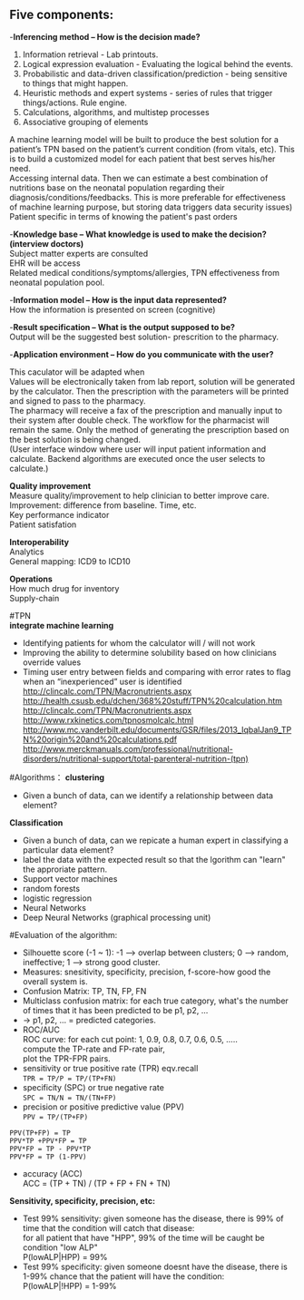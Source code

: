 Five components:  
-  
-**Inferencing method – How is the decision made?**    
1. Information retrieval	- Lab printouts.   
2. Logical expression evaluation - Evaluating the logical behind the events.  
3. Probabilistic and data-driven classification/prediction - being sensitive to things that might happen.  
4. Heuristic methods and expert systems - series of rules that trigger things/actions. Rule engine.   
5. Calculations, algorithms, and multistep processes	  
6. Associative grouping of elements  

A machine learning model will be built to produce the best solution for a patient’s TPN based on the patient’s current condition (from vitals, etc). This is to build a customized model for each patient that best serves his/her need.  
Accessing internal data. Then we can estimate a best combination of nutritions base on the neonatal population regarding their diagnosis/conditions/feedbacks. This is more preferable for effectiveness of machine learning purpose, but storing data triggers data security issues)    
Patient specific in terms of knowing the patient's past orders  

-**Knowledge base – What knowledge is used to make the decision? (interview doctors)**  
Subject matter experts are consulted  
EHR will be access  
Related medical conditions/symptoms/allergies, TPN effectiveness from neonatal population pool.  
        	
-**Information model – How is the input data represented?**	  
How the information is presented on screen (cognitive)          
	
 
-**Result specification – What is the output supposed to be?**            	
Output will be the suggested best solution- prescrition to the pharmacy.  
 
-**Application environment – How do you communicate with the user?**  

This caculator will be adapted when   
Values will be electronically taken from lab report, solution will be generated by the calculator. Then the prescription with the parameters will be printed and signed to pass to the pharmacy.  
The pharmacy will receive a fax of the prescription and manually input to their system after double check. The workflow for the pharmacist will remain the same. Only the method of generating the prescription based on the best solution is being changed.   
(User interface window where user will input patient information and calculate. Backend algorithms are executed once the user selects to calculate.)  
 
**Quality improvement**  
Measure quality/improvement to help clinician to better improve care.  
Improvement: difference from baseline.  Time, etc.  
Key performance indicator  
Patient satisfation  

**Interoperability**  
Analytics  
General mapping: ICD9 to ICD10  

**Operations**  
How much drug for inventory  
Supply-chain  


#TPN  
**integrate machine learning**  
- Identifying patients for whom the calculator will / will not work	 
- Improving the ability to determine solubility based on how clinicians override values	
- Timing user entry between fields and comparing with error rates to flag when an “inexperienced” user is identified	
http://clincalc.com/TPN/Macronutrients.aspx  
http://health.csusb.edu/dchen/368%20stuff/TPN%20calculation.htm  
http://clincalc.com/TPN/Macronutrients.aspx  
http://www.rxkinetics.com/tpnosmolcalc.html  
http://www.mc.vanderbilt.edu/documents/GSR/files/2013_IqbalJan9_TPN%20origin%20and%20calculations.pdf  
http://www.merckmanuals.com/professional/nutritional-disorders/nutritional-support/total-parenteral-nutrition-(tpn)  

#Algorithms： 
**clustering**  
- Given a bunch of data, can we identify a relationship between data element?  

**Classification**  
- Given a bunch of data, can we repicate a human expert in classifying a particular data element?  
- label the data with the expected result so that the lgorithm can "learn" the approriate pattern.  
- Support vector machines  
- random forests  
- logistic regression  
- Neural Networks  
- Deep Neural Networks  (graphical processing unit)  


#Evaluation of the algorithm:   
- Silhouette score (-1 ~ 1): -1 --> overlap between clusters; 0 --> random, ineffective; 1 --> strong good cluster.  
- Measures: snesitivity, specificity, precision, f-score-how good the overall system is.  
- Confusion Matrix: TP, TN, FP, FN  
- Multiclass confusion matrix: for each true category, what's the number of times that it has been predicted to be p1, p2, ...  
- -> p1, p2, ... = predicted categories.  
- ROC/AUC  
	ROC curve:
	for each cut point: 1, 0.9, 0.8, 0.7, 0.6, 0.5, .....  
	compute the TP-rate and FP-rate pair,  
	plot the TPR-FPR pairs.  
- sensitivity or true positive rate (TPR) eqv.recall  
	`TPR = TP/P = TP/(TP+FN)`
- specificity (SPC) or true negative rate  
	`SPC = TN/N = TN/(TN+FP)`   
- precision or positive predictive value (PPV)  
	`PPV = TP/(TP+FP)`  
```
PPV(TP+FP) = TP  
PPV*TP +PPV*FP = TP  
PPV*FP = TP - PPV*TP  
PPV*FP = TP (1-PPV) 
```

- accuracy (ACC)  
	ACC = (TP + TN) / (TP + FP + FN + TN)  

**Sensitivity, specificity, precision, etc:**  
- Test 99% sensitivity: given someone has the disease, there is 99% of time that the condition will catch that disease:  
	for all patient that have "HPP", 99% of the time will be caught be condition "low ALP"  
	P(lowALP|HPP) = 99%  
- Test 99% specificity: given someone doesnt have the disease, there is 1-99% chance that the patient will have the condition:  
	P(lowALP|!HPP) = 1-99%  




